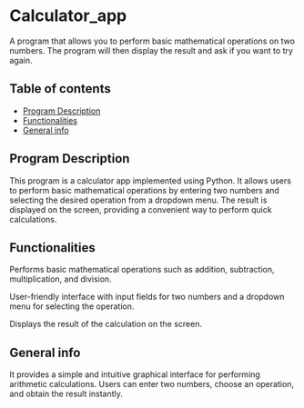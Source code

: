 # Calculator_app
A program that allows you to perform basic mathematical operations on two numbers.  The program will then display the result and ask if you want to try again.

## Table of contents
* [Program Description](#program-description)
* [Functionalities](#functionalities)
* [General info](#general-info)

## Program Description
This program is a calculator app implemented using Python. It allows users to perform basic mathematical operations by entering two numbers and selecting the desired operation from a dropdown menu. The result is displayed on the screen, providing a convenient way to perform quick calculations.

## Functionalities
Performs basic mathematical operations such as addition, subtraction, multiplication, and division.

User-friendly interface with input fields for two numbers and a dropdown menu for selecting the operation.

Displays the result of the calculation on the screen.
## General info
It provides a simple and intuitive graphical interface for performing arithmetic calculations. Users can enter two numbers, choose an operation, and obtain the result instantly.
	